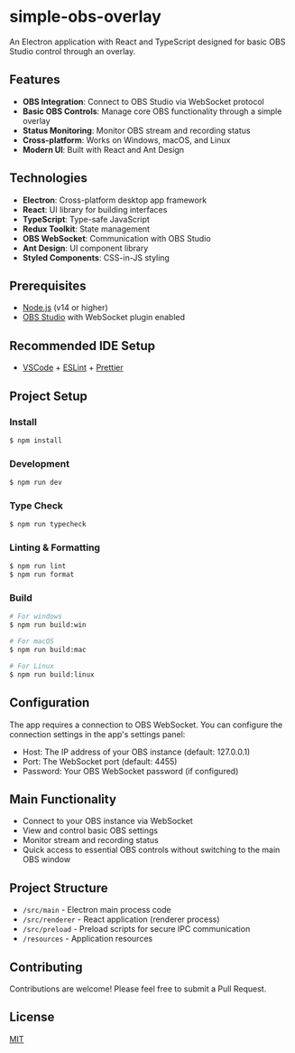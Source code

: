# simple-obs-overlay

An Electron application with React and TypeScript designed for basic OBS Studio control through an overlay.

## Features

- **OBS Integration**: Connect to OBS Studio via WebSocket protocol
- **Basic OBS Controls**: Manage core OBS functionality through a simple overlay
- **Status Monitoring**: Monitor OBS stream and recording status
- **Cross-platform**: Works on Windows, macOS, and Linux
- **Modern UI**: Built with React and Ant Design

## Technologies

- **Electron**: Cross-platform desktop app framework
- **React**: UI library for building interfaces
- **TypeScript**: Type-safe JavaScript
- **Redux Toolkit**: State management
- **OBS WebSocket**: Communication with OBS Studio
- **Ant Design**: UI component library
- **Styled Components**: CSS-in-JS styling

## Prerequisites

- [Node.js](https://nodejs.org/) (v14 or higher)
- [OBS Studio](https://obsproject.com/) with WebSocket plugin enabled

## Recommended IDE Setup

- [VSCode](https://code.visualstudio.com/) + [ESLint](https://marketplace.visualstudio.com/items?itemName=dbaeumer.vscode-eslint) + [Prettier](https://marketplace.visualstudio.com/items?itemName=esbenp.prettier-vscode)

## Project Setup

### Install

```bash
$ npm install
```

### Development

```bash
$ npm run dev
```

### Type Check

```bash
$ npm run typecheck
```

### Linting & Formatting

```bash
$ npm run lint
$ npm run format
```

### Build

```bash
# For windows
$ npm run build:win

# For macOS
$ npm run build:mac

# For Linux
$ npm run build:linux
```

## Configuration

The app requires a connection to OBS WebSocket. You can configure the connection settings in the app's settings panel:

- Host: The IP address of your OBS instance (default: 127.0.0.1)
- Port: The WebSocket port (default: 4455)
- Password: Your OBS WebSocket password (if configured)

## Main Functionality

- Connect to your OBS instance via WebSocket
- View and control basic OBS settings
- Monitor stream and recording status
- Quick access to essential OBS controls without switching to the main OBS window

## Project Structure

- `/src/main` - Electron main process code
- `/src/renderer` - React application (renderer process)
- `/src/preload` - Preload scripts for secure IPC communication
- `/resources` - Application resources

## Contributing

Contributions are welcome! Please feel free to submit a Pull Request.

## License

[MIT](LICENSE)
